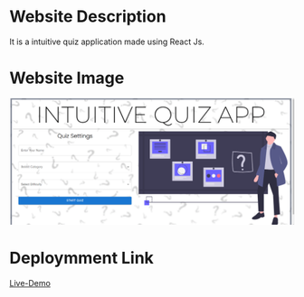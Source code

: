 # Website Description
It is a intuitive quiz application made using React Js.

# Website Image
![website-img](img.png)

# Deploymment Link
[Live-Demo](https://quiz-app-prabhat.netlify.app/)
